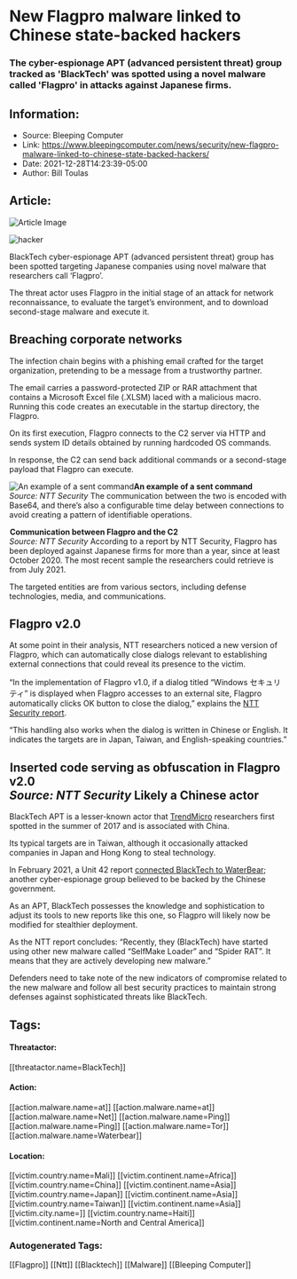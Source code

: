 # New Flagpro malware linked to Chinese state-backed hackers
### The cyber-espionage APT (advanced persistent threat) group tracked as 'BlackTech' was spotted using a novel malware called 'Flagpro' in attacks against Japanese firms.

## Information:
+ Source: Bleeping Computer
+ Link: https://www.bleepingcomputer.com/news/security/new-flagpro-malware-linked-to-chinese-state-backed-hackers/
+ Date: 2021-12-28T14:23:39-05:00
+ Author: Bill Toulas


## Article:
![Article Image](https://www.bleepstatic.com/content/hl-images/2021/12/28/hacker.jpg)

![hacker](https://www.bleepstatic.com/content/hl-images/2021/12/28/hacker.jpg?rand=638493247)


BlackTech cyber-espionage APT (advanced persistent threat) group has been spotted targeting Japanese companies using novel malware that researchers call ‘Flagpro’.![](data:image/gif;base64,R0lGODlhAQABAPABAP///wAAACH5BAEKAAAALAAAAAABAAEAAAICRAEAOw== "Click and drag to move")


The threat actor uses Flagpro in the initial stage of an attack for network reconnaissance, to evaluate the target’s environment, and to download second-stage malware and execute it.


Breaching corporate networks
----------------------------


The infection chain begins with a phishing email crafted for the target organization, pretending to be a message from a trustworthy partner.


The email carries a password-protected ZIP or RAR attachment that contains a Microsoft Excel file (.XLSM) laced with a malicious macro. Running this code creates an executable in the startup directory, the Flagpro.


On its first execution, Flagpro connects to the C2 server via HTTP and sends system ID details obtained by running hardcoded OS commands.


In response, the C2 can send back additional commands or a second-stage payload that Flagpro can execute.



![An example of a sent command](https://www.bleepstatic.com/images/news/u/1220909/Code%20and%20Details/command-reception.png)**An example of a sent command**  
*Source: NTT Security*
The communication between the two is encoded with Base64, and there’s also a configurable time delay between connections to avoid creating a pattern of identifiable operations.



![Communication between Flagpro and the C2](data:image/gif;base64,R0lGODlhAQABAAAAACH5BAEKAAEALAAAAAABAAEAAAICTAEAOw==)**Communication between Flagpro and the C2**  
*Source: NTT Security*
According to a report by NTT Security, Flagpro has been deployed against Japanese firms for more than a year, since at least October 2020. The most recent sample the researchers could retrieve is from July 2021.


The targeted entities are from various sectors, including defense technologies, media, and communications.


Flagpro v2.0
------------


At some point in their analysis, NTT researchers noticed a new version of Flagpro, which can automatically close dialogs relevant to establishing external connections that could reveal its presence to the victim.


“In the implementation of Flagpro v1.0, if a dialog titled “Windows セキュリティ” is displayed when Flagpro accesses to an external site, Flagpro automatically clicks OK button to close the dialog,” explains the [NTT Security report](https://insight-jp.nttsecurity.com/post/102hf3q/flagpro-the-new-malware-used-by-blacktech).


“This handling also works when the dialog is written in Chinese or English. It indicates the targets are in Japan, Taiwan, and English-speaking countries.”



![Inserted code serving as obfuscation in Flagpro v2.0](data:image/gif;base64,R0lGODlhAQABAAAAACH5BAEKAAEALAAAAAABAAEAAAICTAEAOw==)**Inserted code serving as obfuscation in Flagpro v2.0**  
*Source: NTT Security*
Likely a Chinese actor
----------------------


BlackTech APT is a lesser-known actor that [TrendMicro](https://www.trendmicro.com/en_us/research/17/f/following-trail-blacktech-cyber-espionage-campaigns.html) researchers first spotted in the summer of 2017 and is associated with China.


Its typical targets are in Taiwan, although it occasionally attacked companies in Japan and Hong Kong to steal technology.


In February 2021, a Unit 42 report [connected BlackTech to WaterBear](https://www.bleepingcomputer.com/news/security/new-bendybear-apt-malware-gets-linked-to-chinese-hacking-group/); another cyber-espionage group believed to be backed by the Chinese government.


As an APT, BlackTech possesses the knowledge and sophistication to adjust its tools to new reports like this one, so Flagpro will likely now be modified for stealthier deployment.


As the NTT report concludes: “Recently, they (BlackTech) have started using other new malware called “SelfMake Loader” and “Spider RAT”. It means that they are actively developing new malware.”


Defenders need to take note of the new indicators of compromise related to the new malware and follow all best security practices to maintain strong defenses against sophisticated threats like BlackTech.





## Tags:

#### Threatactor:
[[threatactor.name=BlackTech]]

#### Action:
[[action.malware.name=at]] [[action.malware.name=at]] [[action.malware.name=Net]] [[action.malware.name=Ping]] [[action.malware.name=Ping]] [[action.malware.name=Tor]] [[action.malware.name=Waterbear]]

#### Location:
[[victim.country.name=Mali]] [[victim.continent.name=Africa]] [[victim.country.name=China]] [[victim.continent.name=Asia]] [[victim.country.name=Japan]] [[victim.continent.name=Asia]] [[victim.country.name=Taiwan]] [[victim.continent.name=Asia]] [[victim.city.name=]] [[victim.country.name=Haiti]] [[victim.continent.name=North and Central America]]

### Autogenerated Tags:
[[Flagpro]] [[Ntt]] [[Blacktech]] [[Malware]] [[Bleeping Computer]]

